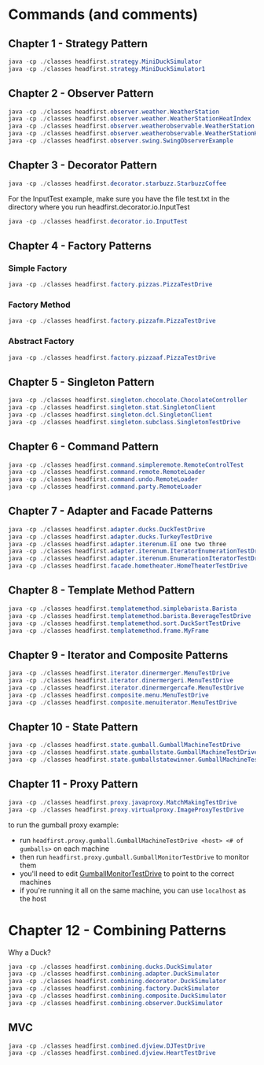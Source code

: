 # Commands (and comments)
## Chapter 1 - Strategy Pattern

```java
java -cp ./classes headfirst.strategy.MiniDuckSimulator
java -cp ./classes headfirst.strategy.MiniDuckSimulator1
```

## Chapter 2 - Observer Pattern

```java
java -cp ./classes headfirst.observer.weather.WeatherStation
java -cp ./classes headfirst.observer.weather.WeatherStationHeatIndex
java -cp ./classes headfirst.observer.weatherobservable.WeatherStation
java -cp ./classes headfirst.observer.weatherobservable.WeatherStationHeatIndex
java -cp ./classes headfirst.observer.swing.SwingObserverExample
```

## Chapter 3 - Decorator Pattern

```java
java -cp ./classes headfirst.decorator.starbuzz.StarbuzzCoffee
```

For the InputTest example, make sure you have the file test.txt in 
the directory where you run headfirst.decorator.io.InputTest

```java
java -cp ./classes headfirst.decorator.io.InputTest
```

## Chapter 4 - Factory Patterns

### Simple Factory
```java
java -cp ./classes headfirst.factory.pizzas.PizzaTestDrive
```

### Factory Method
```java
java -cp ./classes headfirst.factory.pizzafm.PizzaTestDrive
```

### Abstract Factory
```java
java -cp ./classes headfirst.factory.pizzaaf.PizzaTestDrive
```

## Chapter 5 - Singleton Pattern

```java
java -cp ./classes headfirst.singleton.chocolate.ChocolateController
java -cp ./classes headfirst.singleton.stat.SingletonClient
java -cp ./classes headfirst.singleton.dcl.SingletonClient
java -cp ./classes headfirst.singleton.subclass.SingletonTestDrive
```

## Chapter 6 - Command Pattern

```java
java -cp ./classes headfirst.command.simpleremote.RemoteControlTest
java -cp ./classes headfirst.command.remote.RemoteLoader
java -cp ./classes headfirst.command.undo.RemoteLoader
java -cp ./classes headfirst.command.party.RemoteLoader
```

## Chapter 7 - Adapter and Facade Patterns

```java
java -cp ./classes headfirst.adapter.ducks.DuckTestDrive
java -cp ./classes headfirst.adapter.ducks.TurkeyTestDrive
java -cp ./classes headfirst.adapter.iterenum.EI one two three
java -cp ./classes headfirst.adapter.iterenum.IteratorEnumerationTestDrive one two three four five six
java -cp ./classes headfirst.adapter.iterenum.EnumerationIteratorTestDrive seven eight nine ten eleven twelve
java -cp ./classes headfirst.facade.hometheater.HomeTheaterTestDrive
```

## Chapter 8 - Template Method Pattern

```java
java -cp ./classes headfirst.templatemethod.simplebarista.Barista
java -cp ./classes headfirst.templatemethod.barista.BeverageTestDrive
java -cp ./classes headfirst.templatemethod.sort.DuckSortTestDrive
java -cp ./classes headfirst.templatemethod.frame.MyFrame
```

## Chapter 9 - Iterator and Composite Patterns

```java
java -cp ./classes headfirst.iterator.dinermerger.MenuTestDrive
java -cp ./classes headfirst.iterator.dinermergeri.MenuTestDrive
java -cp ./classes headfirst.iterator.dinermergercafe.MenuTestDrive
java -cp ./classes headfirst.composite.menu.MenuTestDrive
java -cp ./classes headfirst.composite.menuiterator.MenuTestDrive
```

## Chapter 10 - State Pattern

```java
java -cp ./classes headfirst.state.gumball.GumballMachineTestDrive
java -cp ./classes headfirst.state.gumballstate.GumballMachineTestDrive
java -cp ./classes headfirst.state.gumballstatewinner.GumballMachineTestDrive
```

## Chapter 11 - Proxy Pattern

```java
java -cp ./classes headfirst.proxy.javaproxy.MatchMakingTestDrive
java -cp ./classes headfirst.proxy.virtualproxy.ImageProxyTestDrive
```

to run the gumball proxy example:
 - run `headfirst.proxy.gumball.GumballMachineTestDrive <host> <# of gumballs>`
   on each machine
 - then run `headfirst.proxy.gumball.GumballMonitorTestDrive` to monitor them
 - you'll need to edit [GumballMonitorTestDrive](src/headfirst/designpatterns/proxy/gumball/GumBallMonitorTestDrive.java) to point to the correct machines
 - if you're running it all on the same machine, you can use `localhost` as the host

# Chapter 12 - Combining Patterns

Why a Duck?
```java
java -cp ./classes headfirst.combining.ducks.DuckSimulator
java -cp ./classes headfirst.combining.adapter.DuckSimulator
java -cp ./classes headfirst.combining.decorator.DuckSimulator
java -cp ./classes headfirst.combining.factory.DuckSimulator
java -cp ./classes headfirst.combining.composite.DuckSimulator
java -cp ./classes headfirst.combining.observer.DuckSimulator
```

## MVC

```java
java -cp ./classes headfirst.combined.djview.DJTestDrive
java -cp ./classes headfirst.combined.djview.HeartTestDrive
```

